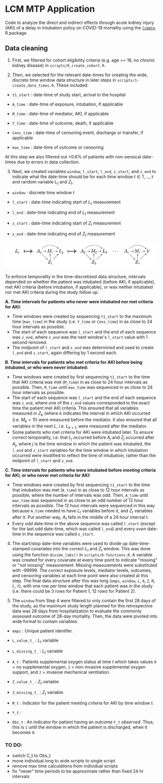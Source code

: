 # LCM MTP Application

Code to analyze the direct and indirect effects through acute kidney injury (AKI) of a delay in intubation policy on COVID-19 mortality using the [`lcmmtp`](github.com/nt-williams/lcmmtp) R package.

## Data cleaning

1. First, we filtered for cohort eligibility criteria (e.g. age >= 18, no chronic kidney disease) in `scripts/0_create_cohort.R`.

2. Then, we selected for the relevant date-times for creating the wide, discrete time window data structure in later steps in `scripts/1-create_date_times.R`. These included:

- `t1_start` : date-time of study start, arrival to the hospital

- `A_time` : date-time of exposure, intubation, if applicable

- `M_time` : date-time of mediator, AKI, if applicable

- `Y_time` : date-time of outcome, death, if applicable

- `Cens_time` : date-time of censoring event, discharge or transfer, if applicable

- `max_time` : date-time of outcome or censoring

At this step we also filtered out <0.6% of patients with non-sensical date-times due to errors in data collection.

3. Next, we created variables `window`, `l_start`, `l_end`, `z_start`, and `z_end` to indicate what the date-time should be for each time window $t \in 1, \dots, \tau$ and random variable $L_t$ and $Z_t$.

- `window` : discrete time window $t$

- `l_start` : date-time indicating start of $L_t$ measurement

- `l_end` : date-time indicating end of $L_t$ measurement

- `z_start` : date-time indicating start of $Z_t$ measurement

- `z_end` : date-time indicating end of $Z_t$ measurement

![](img/data_structure.png)

To enforce temporality in the time-discretized data structure, intervals depended on whether the patient was intubated (before AKI, if applicable), met AKI criteria (before intubation, if applicable), or was neither intubated nor met AKI criteria during the study follow up.

**A. Time intervals for patients who **never** were intubated nor met criteria for AKI:**

- Time windows were created by sequencing `t1_start` to the maximum time (`max_time`) in the study (i.e. `Y_time` or `Cens_time`) in as close to 24 hour intervals as possible.
- The start of each sequence was `l_start` and the end of each sequence was `z_end`, where `z_end` was the next window's `l_start` value with 1 second removed.
- The midpoint of `l_start` and `z_end` was determined and used to create `l_end` and `z_start`, again differing by 1 second each.

**B. Time intervals for patients who met criteria for AKI before being intubated, or who were never intubated:**

- Time windows were created by first sequencing `t1_start` to the time that AKI criteria was met (`M_time`) in as close to 24 hour intervals as possible. Then, `M_time` until `max_time` was sequenced in as close to 24 hour intervals as possible.
- The start of each sequence was `l_start` and the end of each sequence was `z_end`, where one of the `z_end` values corresponded to the exact time the patient met AKI criteria. This ensured that all variables measured in $Z_k$ (where $k$ indicates the interval in which AKI occurred (i.e. $M_k=1$)) were measured before the mediator. It also ensured that all variables in the next $L$, i.e. $L_{k+1}$, were measured after the mediator.
- Some patients who met criteria for AKI were intubated later. To ensure correct temporality, i.e. that $L_j$ occurred before $A_j$ and $Z_j$ occurred after $A_j$, where $j$ is the time window in which the patient was intubated, the `l_end` and `z_start` variables for the time window in which intubation occurred were modified to reflect the time of intubation, rather than the midpoint of `l_start` and `z_end`.

**C. Time intervals for patients who were intubated before meeting criteria for AKI, or who never met criteria for AKI:**

- Time windows were created by first sequencing `t1_start` to the time that intubation was met (`A_time`) in as close to 12 hour intervals as possible, where the number of intervals was odd. Then, `A_time` until `max_time` was sequenced in as close to an odd number of 12 hour intervals as possible. The 12 hour intervals were sequenced in this way because `A_time` needed to have $L_t$ variables before it, and $Z_t$ variables after it. Put another way, $A_t$ falls in the middle of a 24 hour interval $t$.
- Every *odd* date-time in the above sequence was called `l_start` (except for the last odd date-time, which was called `l_end`) and every *even* date-time in the sequence was called `z_start`.

4. The start/stop date-time variables were used to divide up date-time-stamped covariates into the correct $L_t$ and $Z_t$ window. This was done using the function `divide_labs()` in `scripts/0-functions.R`. A variable was created for every covariate at every time point to indicate "missing" or "not missing" measurement. Missing measurements were substituted with -99999. The correct exposure levels, mediator levels, outcomes, and censoring variables at each time point were also created at this step. The final data structure after this was long (`empi`, `window`, `L`, `A`, `Z`, `M`, `C`, `Y`), with one row per time window that each patient was in the study (i.e. there could be 3 rows for Patient 1, 12 rows for Patient 2).

5. The `window` from Step 4 were filtered to only contain the first 28 days of the study, as the maximum study length planned for this retrospective data was 28 days from hospitalization to evaluate the commonly assessed outcome of 28-day mortality. Then, the data were pivoted into wide format to contain variables:

- `empi` : Unique patient identifer.

- `L_value_t_` : $L_t$ variable
 
- `L_missing_t_` : $L_t$ variable

- `A_t` : Patients supplemental oxygen status at time $t$ which takes values `0` = no supplemental oxygen, `1` = non-invasive supplemental oxygen support, and `2` = invasive mechanical ventilation.

- `Z_value_t_` : $Z_t$ variable
 
- `Z_missing_t_` : $Z_t$ variable

- `M_t` : Indicator for the patient meeting criteria for AKI by time window $t$.

- `Y_t` :

- `Obs_t` : An indicator for patient having an outcome `Y_t` *observed*. Thus, this is `1` until the window in which the patient is discharged, when it becomes `0`.

### TO DO:

- switch C_t to Obs_t
- move individual long to wide scripts to single script
- remove max time calculations from individual scripts
- fix "never" time periods to be approximate rather than fixed 24 hr intervals
